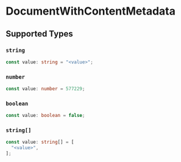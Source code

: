 # DocumentWithContentMetadata


## Supported Types

### `string`

```typescript
const value: string = "<value>";
```

### `number`

```typescript
const value: number = 577229;
```

### `boolean`

```typescript
const value: boolean = false;
```

### `string[]`

```typescript
const value: string[] = [
  "<value>",
];
```

